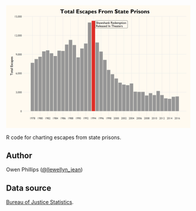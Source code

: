 ![](PrisonEscapes.png)

R code for charting escapes from state prisons.

## Author
Owen Phillips ([@llewellyn_jean](https://instagram.com/llewellyn_jean/))

## Data source

[Bureau of Justice Statistics](https://www.bjs.gov/index.cfm?ty=nps). 
